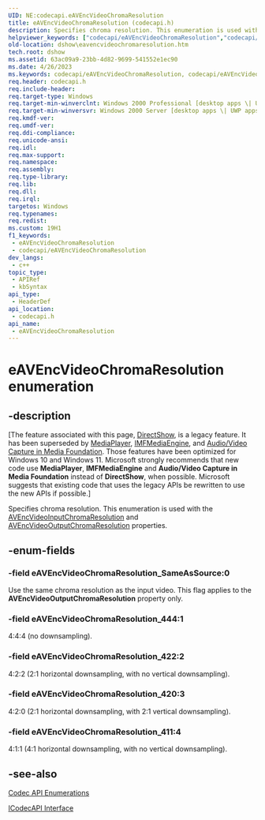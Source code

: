 ```yaml
---
UID: NE:codecapi.eAVEncVideoChromaResolution
title: eAVEncVideoChromaResolution (codecapi.h)
description: Specifies chroma resolution. This enumeration is used with the AVEncVideoInputChromaResolution and AVEncVideoOutputChromaResolution properties.
helpviewer_keywords: ["codecapi/eAVEncVideoChromaResolution","codecapi/eAVEncVideoChromaResolution_411","codecapi/eAVEncVideoChromaResolution_420","codecapi/eAVEncVideoChromaResolution_422","codecapi/eAVEncVideoChromaResolution_444","codecapi/eAVEncVideoChromaResolution_SameAsSource","dshow.eavencvideochromaresolution","eAVEncVideoChromaResolution","eAVEncVideoChromaResolution enumeration [DirectShow]","eAVEncVideoChromaResolutionEnumeration","eAVEncVideoChromaResolution_411","eAVEncVideoChromaResolution_420","eAVEncVideoChromaResolution_422","eAVEncVideoChromaResolution_444","eAVEncVideoChromaResolution_SameAsSource"]
old-location: dshow\eavencvideochromaresolution.htm
tech.root: dshow
ms.assetid: 63ac09a9-23bb-4d82-9699-541552e1ec90
ms.date: 4/26/2023
ms.keywords: codecapi/eAVEncVideoChromaResolution, codecapi/eAVEncVideoChromaResolution_411, codecapi/eAVEncVideoChromaResolution_420, codecapi/eAVEncVideoChromaResolution_422, codecapi/eAVEncVideoChromaResolution_444, codecapi/eAVEncVideoChromaResolution_SameAsSource, dshow.eavencvideochromaresolution, eAVEncVideoChromaResolution, eAVEncVideoChromaResolution enumeration [DirectShow], eAVEncVideoChromaResolutionEnumeration, eAVEncVideoChromaResolution_411, eAVEncVideoChromaResolution_420, eAVEncVideoChromaResolution_422, eAVEncVideoChromaResolution_444, eAVEncVideoChromaResolution_SameAsSource
req.header: codecapi.h
req.include-header: 
req.target-type: Windows
req.target-min-winverclnt: Windows 2000 Professional [desktop apps \| UWP apps]
req.target-min-winversvr: Windows 2000 Server [desktop apps \| UWP apps]
req.kmdf-ver: 
req.umdf-ver: 
req.ddi-compliance: 
req.unicode-ansi: 
req.idl: 
req.max-support: 
req.namespace: 
req.assembly: 
req.type-library: 
req.lib: 
req.dll: 
req.irql: 
targetos: Windows
req.typenames: 
req.redist: 
ms.custom: 19H1
f1_keywords:
 - eAVEncVideoChromaResolution
 - codecapi/eAVEncVideoChromaResolution
dev_langs:
 - c++
topic_type:
 - APIRef
 - kbSyntax
api_type:
 - HeaderDef
api_location:
 - codecapi.h
api_name:
 - eAVEncVideoChromaResolution
---
```


# eAVEncVideoChromaResolution enumeration


## -description

\[The feature associated with this page, [DirectShow](/windows/win32/directshow/directshow), is a legacy feature. It has been superseded by [MediaPlayer](/uwp/api/Windows.Media.Playback.MediaPlayer), [IMFMediaEngine](/windows/win32/api/mfmediaengine/nn-mfmediaengine-imfmediaengine), and [Audio/Video Capture in Media Foundation](windows/win32/medfound/audio-video-capture-in-media-foundation). Those features have been optimized for Windows 10 and Windows 11. Microsoft strongly recommends that new code use **MediaPlayer**, **IMFMediaEngine** and **Audio/Video Capture in Media Foundation** instead of **DirectShow**, when possible. Microsoft suggests that existing code that uses the legacy APIs be rewritten to use the new APIs if possible.\]

Specifies chroma resolution. This enumeration is used with the <a href="/windows/desktop/DirectShow/avencvideoinputchromaresolution-property">AVEncVideoInputChromaResolution</a> and <a href="/windows/desktop/DirectShow/avencvideooutputchromaresolution-property">AVEncVideoOutputChromaResolution</a> properties.

## -enum-fields

### -field eAVEncVideoChromaResolution_SameAsSource:0 

Use the same chroma resolution as the input video. This flag applies to the <b>AVEncVideoOutputChromaResolution</b> property only.

### -field eAVEncVideoChromaResolution_444:1

4:4:4 (no downsampling).

### -field eAVEncVideoChromaResolution_422:2

4:2:2 (2:1 horizontal downsampling, with no vertical downsampling).

### -field eAVEncVideoChromaResolution_420:3

4:2:0 (2:1 horizontal downsampling, with 2:1 vertical downsampling).

### -field eAVEncVideoChromaResolution_411:4

4:1:1 (4:1 horizontal downsampling, with no vertical downsampling).

## -see-also

<a href="/windows/desktop/DirectShow/codec-api-enumerations">Codec API Enumerations</a>



<a href="/windows/desktop/api/strmif/nn-strmif-icodecapi">ICodecAPI Interface</a>
